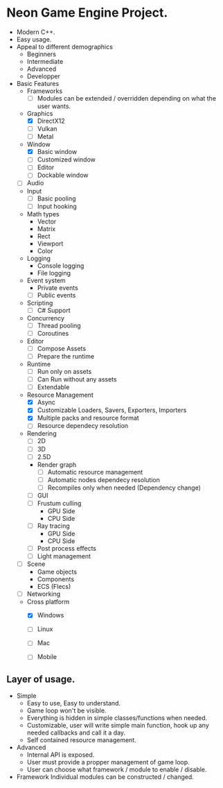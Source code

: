 # Neon Game Engine Project.
* Modern C++.
* Easy usage.
* Appeal to different demographics
	* Beginners
	* Intermediate
	* Advanced
	* Developper
* Basic Features
	* Frameworks
		- [ ] Modules can be extended / overridden depending on what the user wants.
	* Graphics 
		- [x] DirectX12
		- [ ] Vulkan
		- [ ] Metal
	* Window
		- [x] Basic window 
		- [ ] Customized window
		- [ ] Editor
		- [ ] Dockable window
	- [ ] Audio
	* Input
		- [ ] Basic pooling
		- [ ] Input hooking
	* Math types
		* Vector
		* Matrix
		* Rect
		* Viewport
		* Color
	* Logging
		* Console logging
		* File logging
	* Event system
		* Private events
		- [ ] Public events
	* Scripting
		- [ ] C# Support
	* Concurrency
		- [ ] Thread pooling
		- [ ] Coroutines
	* Editor
		- [ ] Compose Assets
		- [ ] Prepare the runtime
	* Runtime
		- [ ] Run only on assets
		- [ ] Can Run without any assets
		- [ ] Extendable
	* Resource Management
		- [x] Async
		- [x] Customizable Loaders, Savers, Exporters, Importers
		- [x] Multiple packs and resource format
		- [ ] Resource dependecy resolution
	* Rendering
		- [ ] 2D
		- [ ] 3D
		- [ ] 2.5D
		* Render graph
			- [ ] Automatic resource management
			- [ ] Automatic nodes dependecy resolution
			- [ ] Recompiles only when needed (Dependency change)
		- [ ] GUI
		- [ ] Frustum culling
			* GPU Side
			* CPU Side
		- [ ] Ray tracing
			* GPU Side
			* CPU Side
		- [ ] Post process effects
		- [ ] Light management
	- [ ] Scene
		* Game objects
		* Components
		* ECS (Flecs)
	- [ ] Networking
	* Cross platform
		- [x] Windows
		- [ ] Linux
		- [ ] Mac
		- [ ] Mobile


## Layer of usage.
* Simple
	* Easy to use, Easy to understand.
	* Game loop won't be visible.
	* Everything is hidden in simple classes/functions when needed.
	* Customizable, user will write simple main function, hook up any needed callbacks and call it a day.
	* Self contained resource management.
* Advanced
	* Internal API is exposed.
	* User must provide a propper management of game loop.
	* User can choose what framework / module to enable / disable.
* Framework
Individual modules can be constructed / changed.
